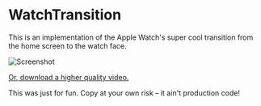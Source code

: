 WatchTransition
===========

This is an implementation of the Apple Watch's super cool transition from the home screen to the watch face.

![Screenshot](https://github.com/kongtomorrow/WatchTransition/raw/master/WatchFaceTransition.gif)

[Or, download a higher quality video.](https://github.com/kongtomorrow/WatchTransition/raw/master/WatchFaceTransition.mov)

This was just for fun. Copy at your own risk – it ain't production code!
